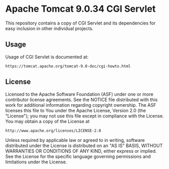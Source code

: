 # Apache Tomcat 9.0.34 CGI Servlet

This repository contains a copy of CGI Servlet and its dependencies for easy
inclusion in other individual projects.

## Usage

Usage of CGI Servlet is documented at:

    https://tomcat.apache.org/tomcat-9.0-doc/cgi-howto.html

## License

Licensed to the Apache Software Foundation (ASF) under one or more
contributor license agreements.  See the NOTICE file distributed with
this work for additional information regarding copyright ownership.
The ASF licenses this file to You under the Apache License, Version 2.0
(the "License"); you may not use this file except in compliance with
the License.  You may obtain a copy of the License at

    http://www.apache.org/licenses/LICENSE-2.0

Unless required by applicable law or agreed to in writing, software
distributed under the License is distributed on an "AS IS" BASIS,
WITHOUT WARRANTIES OR CONDITIONS OF ANY KIND, either express or implied.
See the License for the specific language governing permissions and
limitations under the License.
